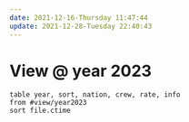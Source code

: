 ```yaml
---
date: 2021-12-16-Thursday 11:47:44
update: 2021-12-28-Tuesday 22:40:43
---
```

# View @ year 2023

```dataview
table year, sort, nation, crew, rate, info
from #view/year2023 
sort file.ctime
```

